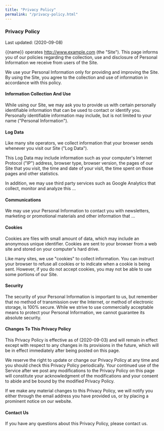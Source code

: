 ```yaml
---
title: "Privacy Policy"
permalink: "/privacy-policy.html"
---
```

### Privacy Policy


Last updated: (2020-09-08)


{{name}} operates http://www.example.com (the "Site"). This page informs you of our policies regarding the collection, use and disclosure of Personal Information we receive from users of the Site.


We use your Personal Information only for providing and improving the Site. By using the Site, you agree to the collection and use of information in accordance with this policy.


#### Information Collection And Use


While using our Site, we may ask you to provide us with certain personally identifiable information that can be used to contact or identify you. Personally identifiable information may include, but is not limited to your name ("Personal Information").


#### Log Data


Like many site operators, we collect information that your browser sends whenever you visit our Site ("Log Data").


This Log Data may include information such as your computer's Internet Protocol ("IP") address, browser type, browser version, the pages of our Site that you visit, the time and date of your visit, the time spent on those pages and other statistics.


In addition, we may use third party services such as Google Analytics that collect, monitor and analyze this …



#### Communications


We may use your Personal Information to contact you with newsletters, marketing or promotional materials and other information that ...


#### Cookies


Cookies are files with small amount of data, which may include an anonymous unique identifier. Cookies are sent to your browser from a web site and stored on your computer's hard drive.


Like many sites, we use "cookies" to collect information. You can instruct your browser to refuse all cookies or to indicate when a cookie is being sent. However, if you do not accept cookies, you may not be able to use some portions of our Site.


#### Security


The security of your Personal Information is important to us, but remember that no method of transmission over the Internet, or method of electronic storage, is 100% secure. While we strive to use commercially acceptable means to protect your Personal Information, we cannot guarantee its absolute security.


#### Changes To This Privacy Policy


This Privacy Policy is effective as of (2020-09-03) and will remain in effect except with respect to any changes in its provisions in the future, which will be in effect immediately after being posted on this page.


We reserve the right to update or change our Privacy Policy at any time and you should check this Privacy Policy periodically. Your continued use of the Service after we post any modifications to the Privacy Policy on this page will constitute your acknowledgment of the modifications and your consent to abide and be bound by the modified Privacy Policy.


If we make any material changes to this Privacy Policy, we will notify you either through the email address you have provided us, or by placing a prominent notice on our website.


#### Contact Us


If you have any questions about this Privacy Policy, please contact us.
